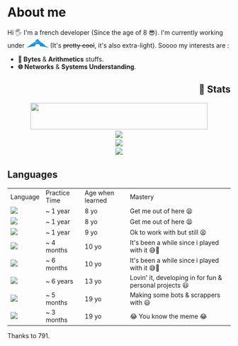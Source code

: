 <h1>About me</h1>

<p>Hi 🖐️ I'm a french developer (Since the age of 8 😎). I'm currently working under <img src="./res/archlinux.png" style="height:20px; width:50px"> (It's <del>pretty cool</del>, it's also extra-light). Soooo my interests are : </p>

<div id="stuff-i-like">
    <ul>
        <li><strong>🧠 Bytes</strong> & <strong>Arithmetics</strong> stuffs.</li>
        <li><strong>🌐 Networks</strong> & <strong>Systems Understanding</strong>.</li>
    </ul>
</div>

<div align="center">
  <h2 align="right">💪 Stats</h2>
  <img src="https://www.codewars.com/users/benjGam/badges/large" style="height:60px; width:400px;">
  <div>
    <img src="https://github-readme-stats.vercel.app/api?username=benjGam&show_icons=true&&title_color=ffffff&icon_color=34abeb&text_color=daf7dc&bg_color=151515&count_private=true">
      </div>
        <div>
    <img src="https://github-readme-stats.vercel.app/api/top-langs/?username=benjGam&theme=radical&show_icons=true&title_color=ffffff&icon_color=34abeb&text_color=daf7dc&bg_color=151515">
      </div>
    <img src="https://streak-stats.demolab.com/?user=benjGam&theme=tokyonight&locale=fr">
  </div>
</div>


<div>
  <h2>Languages</h2>
  <table>
    <tr>
      <td>Language</td>
      <td>Practice Time</td>
      <td>Age when learned</td>
      <td>Mastery</td>
    </tr>
    <tr>
      <td><img src="https://img.shields.io/badge/HTML5-E34F26?style=for-the-badge&logo=html5&logoColor=white&color=151515"></td>
      <td>~ 1 year</td>
      <td>8 yo</td>
      <td>Get me out of here 😫</td>
    </tr>
    <tr>
      <td><img src="https://img.shields.io/badge/CSS3-E34F26?style=for-the-badge&logo=CSS3&logoColor=white&color=151515"></td>
      <td>~ 1 year</td>
      <td>8 yo</td>
      <td>Get me out of here 😫</td>
    </tr>
    <tr>
      <td><img src="https://img.shields.io/badge/PHP-E34F26?style=for-the-badge&logo=PHP&logoColor=white&color=151515"></td>
      <td>~ 1 year</td>
      <td>9 yo</td>
      <td>Ok to work with but still 😫</td>
    </tr>
    <tr>
      <td><img src="https://img.shields.io/badge/C-00599C?style=for-the-badge&logo=c&logoColor=white&color=151515"></td>
      <td>~ 4 months</td>
      <td>10 yo</td>
      <td>It's been a while since i played with it 😅💨</td>
    </tr>
    <tr>
      <td><img src="https://img.shields.io/badge/C%2B%2B-00599C?style=for-the-badge&logo=c%2B%2B&logoColor=white&color=151515"></td>
      <td>~ 6 months</td>
      <td>10 yo</td>
      <td>It's been a while since i played with it 😅💨</td>
    </tr>
    <tr>
      <td><img src="https://img.shields.io/badge/C%23-239120?style=for-the-badge&logo=csharp&logoColor=white&color=151515"></td>
      <td>~ 6 years</td>
      <td>13 yo</td>
      <td>Lovin' it, developing in for fun & personal projects 😃</td>
    </tr>
    <tr>
      <td><img src="https://img.shields.io/badge/Python-FFD43B?style=for-the-badge&logo=python&logoColor=blue&color=151515"></td>
      <td>~ 5 months</td>
      <td>19 yo</td>
      <td>Making some bots & scrappers with 😃</td>
    </tr>
    <tr>
      <td><img src="https://img.shields.io/badge/JavaScript-323330?style=for-the-badge&logo=javascript&logoColor=F7DF1E&color=151515"></td>
      <td>~ 3 months</td>
      <td>19 yo</td>
      <td>😂 You know the meme 😂</td>
    </tr>
  </table>
</div>

<p>Thanks to 791.</p>